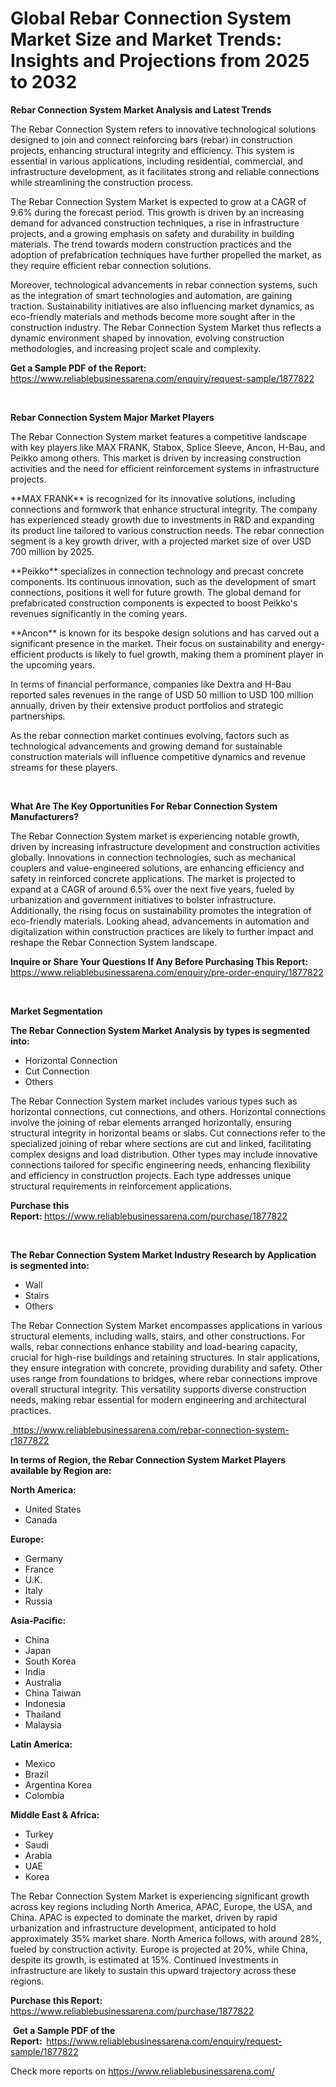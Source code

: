 <p><h1>Global Rebar Connection System Market Size and Market Trends: Insights and Projections from 2025 to 2032</h1></p><p><strong>Rebar Connection System Market Analysis and Latest Trends</strong></p>
<p><p>The Rebar Connection System refers to innovative technological solutions designed to join and connect reinforcing bars (rebar) in construction projects, enhancing structural integrity and efficiency. This system is essential in various applications, including residential, commercial, and infrastructure development, as it facilitates strong and reliable connections while streamlining the construction process.</p><p>The Rebar Connection System Market is expected to grow at a CAGR of 9.6% during the forecast period. This growth is driven by an increasing demand for advanced construction techniques, a rise in infrastructure projects, and a growing emphasis on safety and durability in building materials. The trend towards modern construction practices and the adoption of prefabrication techniques have further propelled the market, as they require efficient rebar connection solutions.</p><p>Moreover, technological advancements in rebar connection systems, such as the integration of smart technologies and automation, are gaining traction. Sustainability initiatives are also influencing market dynamics, as eco-friendly materials and methods become more sought after in the construction industry. The Rebar Connection System Market thus reflects a dynamic environment shaped by innovation, evolving construction methodologies, and increasing project scale and complexity.</p></p>
<p><strong>Get a Sample PDF of the Report:&nbsp;</strong> <a href="https://www.reliablebusinessarena.com/enquiry/request-sample/1877822?utm_campaign=2396&utm_medium=2&utm_source=Github&utm_content=ia&utm_term=11042025&utm_id=rebar-connection-system">https://www.reliablebusinessarena.com/enquiry/request-sample/1877822</a></p>
<p>&nbsp;</p>
<p><strong>Rebar Connection System Major Market Players</strong></p>
<p><p>The Rebar Connection System market features a competitive landscape with key players like MAX FRANK, Stabox, Splice Sleeve, Ancon, H-Bau, and Peikko among others. This market is driven by increasing construction activities and the need for efficient reinforcement systems in infrastructure projects.</p><p>**MAX FRANK** is recognized for its innovative solutions, including connections and formwork that enhance structural integrity. The company has experienced steady growth due to investments in R&D and expanding its product line tailored to various construction needs. The rebar connection segment is a key growth driver, with a projected market size of over USD 700 million by 2025.</p><p>**Peikko** specializes in connection technology and precast concrete components. Its continuous innovation, such as the development of smart connections, positions it well for future growth. The global demand for prefabricated construction components is expected to boost Peikko's revenues significantly in the coming years.</p><p>**Ancon** is known for its bespoke design solutions and has carved out a significant presence in the market. Their focus on sustainability and energy-efficient products is likely to fuel growth, making them a prominent player in the upcoming years.</p><p>In terms of financial performance, companies like Dextra and H-Bau reported sales revenues in the range of USD 50 million to USD 100 million annually, driven by their extensive product portfolios and strategic partnerships. </p><p>As the rebar connection market continues evolving, factors such as technological advancements and growing demand for sustainable construction materials will influence competitive dynamics and revenue streams for these players.</p></p>
<p>&nbsp;</p>
<p><strong>What Are The Key Opportunities For Rebar Connection System Manufacturers?</strong></p>
<p><p>The Rebar Connection System market is experiencing notable growth, driven by increasing infrastructure development and construction activities globally. Innovations in connection technologies, such as mechanical couplers and value-engineered solutions, are enhancing efficiency and safety in reinforced concrete applications. The market is projected to expand at a CAGR of around 6.5% over the next five years, fueled by urbanization and government initiatives to bolster infrastructure. Additionally, the rising focus on sustainability promotes the integration of eco-friendly materials. Looking ahead, advancements in automation and digitalization within construction practices are likely to further impact and reshape the Rebar Connection System landscape.</p></p>
<p><strong>Inquire or Share Your Questions If Any Before Purchasing This Report:</strong> <a href="https://www.reliablebusinessarena.com/enquiry/pre-order-enquiry/1877822?utm_campaign=2396&utm_medium=2&utm_source=Github&utm_content=ia&utm_term=11042025&utm_id=rebar-connection-system">https://www.reliablebusinessarena.com/enquiry/pre-order-enquiry/1877822</a></p>
<p>&nbsp;</p>
<p><strong>Market Segmentation</strong></p>
<p><strong>The Rebar Connection System Market Analysis by types is segmented into:</strong></p>
<p><ul><li>Horizontal Connection</li><li>Cut Connection</li><li>Others</li></ul></p>
<p><p>The Rebar Connection System market includes various types such as horizontal connections, cut connections, and others. Horizontal connections involve the joining of rebar elements arranged horizontally, ensuring structural integrity in horizontal beams or slabs. Cut connections refer to the specialized joining of rebar where sections are cut and linked, facilitating complex designs and load distribution. Other types may include innovative connections tailored for specific engineering needs, enhancing flexibility and efficiency in construction projects. Each type addresses unique structural requirements in reinforcement applications.</p></p>
<p><strong>Purchase this Report:&nbsp;</strong><a href="https://www.reliablebusinessarena.com/purchase/1877822?utm_campaign=2396&utm_medium=2&utm_source=Github&utm_content=ia&utm_term=11042025&utm_id=rebar-connection-system">https://www.reliablebusinessarena.com/purchase/1877822</a></p>
<p>&nbsp;</p>
<p><strong>The Rebar Connection System Market Industry Research by Application is segmented into:</strong></p>
<p><ul><li>Wall</li><li>Stairs</li><li>Others</li></ul></p>
<p><p>The Rebar Connection System Market encompasses applications in various structural elements, including walls, stairs, and other constructions. For walls, rebar connections enhance stability and load-bearing capacity, crucial for high-rise buildings and retaining structures. In stair applications, they ensure integration with concrete, providing durability and safety. Other uses range from foundations to bridges, where rebar connections improve overall structural integrity. This versatility supports diverse construction needs, making rebar essential for modern engineering and architectural practices.</p></p>
<p><a href="https://www.reliablebusinessarena.com/rebar-connection-system-r1877822?utm_campaign=2396&utm_medium=2&utm_source=Github&utm_content=ia&utm_term=11042025&utm_id=rebar-connection-system">&nbsp;https://www.reliablebusinessarena.com/rebar-connection-system-r1877822</a></p>
<p><strong>In terms of Region, the Rebar Connection System Market Players available by Region are:</strong></p>
<p>
    <p> <strong> North America: </strong>
        <ul>
            <li>United States</li>
            <li>Canada</li>
        </ul>
        </p> 
    <p> <strong> Europe: </strong>
        <ul>
            <li>Germany</li>
            <li>France</li>
            <li>U.K.</li>
            <li>Italy</li>
            <li>Russia</li>
        </ul>
        </p> 
    <p> <strong> Asia-Pacific: </strong>
        <ul>
            <li>China</li>
            <li>Japan</li>
            <li>South Korea</li>
            <li>India</li>
            <li>Australia</li>
            <li>China Taiwan</li>
            <li>Indonesia</li>
            <li>Thailand</li>
            <li>Malaysia</li>
        </ul>
        </p> 
    <p> <strong> Latin America: </strong>
        <ul>
            <li>Mexico</li>
            <li>Brazil</li>
            <li>Argentina Korea</li>
            <li>Colombia</li>
        </ul>
        </p> 
    <p> <strong> Middle East & Africa: </strong>
        <ul>
            <li>Turkey</li>
            <li>Saudi</li>
            <li>Arabia</li>
            <li>UAE</li>
            <li>Korea</li>
        </ul>
    </p>
    </p>
<p><p>The Rebar Connection System Market is experiencing significant growth across key regions including North America, APAC, Europe, the USA, and China. APAC is expected to dominate the market, driven by rapid urbanization and infrastructure development, anticipated to hold approximately 35% market share. North America follows, with around 28%, fueled by construction activity. Europe is projected at 20%, while China, despite its growth, is estimated at 15%. Continued investments in infrastructure are likely to sustain this upward trajectory across these regions.</p></p>
<p><strong>Purchase this Report: </strong><a href="https://www.reliablebusinessarena.com/purchase/1877822?utm_campaign=2396&utm_medium=2&utm_source=Github&utm_content=ia&utm_term=11042025&utm_id=rebar-connection-system">https://www.reliablebusinessarena.com/purchase/1877822</a></p>
<p>&nbsp;<strong>Get a Sample PDF of the Report:&nbsp;&nbsp;</strong><a href="https://www.reliablebusinessarena.com/enquiry/request-sample/1877822?utm_campaign=2396&utm_medium=2&utm_source=Github&utm_content=ia&utm_term=11042025&utm_id=rebar-connection-system">https://www.reliablebusinessarena.com/enquiry/request-sample/1877822</a></p>
<p><strong></strong></p>
<p>Check more reports on <a href="https://www.reliablebusinessarena.com/?utm_campaign=2396&utm_medium=2&utm_source=Github&utm_content=ia&utm_term=11042025&utm_id=rebar-connection-system">https://www.reliablebusinessarena.com/</a></p>